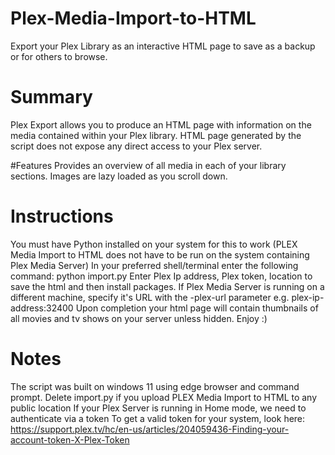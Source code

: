 # Plex-Media-Import-to-HTML
Export your Plex Library as an interactive HTML page to save as a backup or for others to browse.

# Summary
Plex Export allows you to produce an HTML page with information on the media contained within your Plex library.
HTML page generated by the script does not expose any direct access to your Plex server.

#Features
Provides an overview of all media in each of your library sections.
Images are lazy loaded as you scroll down.

# Instructions

You must have Python installed on your system for this to work (PLEX Media Import to HTML does not have to be run on the system containing Plex Media Server)
In your preferred shell/terminal enter the following command: python import.py
Enter Plex Ip address, Plex token, location to save the html and then install packages.
If Plex Media Server is running on a different machine, specify it's URL with the -plex-url parameter e.g. plex-ip-address:32400
Upon completion your html page will contain thumbnails of all movies and tv shows on your server unless hidden. Enjoy :)

# Notes

The script was built on windows 11 using edge browser and command prompt.
Delete import.py if you upload PLEX Media Import to HTML to any public location
If your Plex Server is running in Home mode, we need to authenticate via a token
To get a valid token for your system, look here: https://support.plex.tv/hc/en-us/articles/204059436-Finding-your-account-token-X-Plex-Token
 
